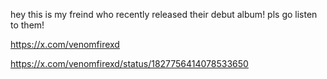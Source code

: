 hey this is my freind who recently released their debut album! pls go listen to them!

https://x.com/venomfirexd

https://x.com/venomfirexd/status/1827756414078533650
